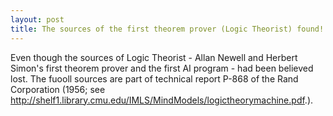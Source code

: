 ```yaml
---
layout: post
title: The sources of the first theorem prover (Logic Theorist) found!
---
```

Even though the sources of Logic Theorist - Allan Newell and Herbert Simon's first theorem prover and the first AI program - had been believed lost. The fuooll sources are part of technical report P-868 of the Rand Corporation (1956; see http://shelf1.library.cmu.edu/IMLS/MindModels/logictheorymachine.pdf.).











